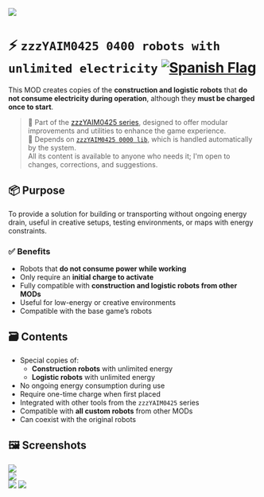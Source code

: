 ![](https://github.com/yaim0425/zzzYAIM0425-0400-robots-with-unlimited-electricity/raw/main/thumbnail.png)

# ⚡ `zzzYAIM0425 0400 robots with unlimited electricity` [![Spanish Flag](https://flagcdn.com/20x15/es.png)](https://github.com/yaim0425/zzzYAIM0425-0400-robots-with-unlimited-electricity/blob/main/Doc/README.md)

This MOD creates copies of the **construction and logistic robots** that **do not consume electricity during operation**, although they **must be charged once to start**.

> 🧩 Part of the [zzzYAIM0425 series](https://github.com/yaim0425), designed to offer modular improvements and utilities to enhance the game experience.  
> 🔧 Depends on [`zzzYAIM0425 0000 lib`](https://github.com/yaim0425/zzzYAIM0425-0000-lib), which is handled automatically by the system.  
> All its content is available to anyone who needs it; I'm open to changes, corrections, and suggestions.

## 📦 Purpose

To provide a solution for building or transporting without ongoing energy drain, useful in creative setups, testing environments, or maps with energy constraints.

### ✅ Benefits

- Robots that **do not consume power while working**  
- Only require an **initial charge to activate**  
- Fully compatible with **construction and logistic robots from other MODs**  
- Useful for low-energy or creative environments  
- Compatible with the base game’s robots  

## 🗃️ Contents

- Special copies of:
  - **Construction robots** with unlimited energy  
  - **Logistic robots** with unlimited energy  
- No ongoing energy consumption during use  
- Require one-time charge when first placed  
- Integrated with other tools from the `zzzYAIM0425` series  
- Compatible with **all custom robots** from other MODs  
- Can coexist with the original robots  

## 🖼️ Screenshots

![](https://github.com/yaim0425/zzzYAIM0425-0400-robots-with-unlimited-electricity/raw/main/Doc/base/Screenshot%20(1).png)  
![](https://github.com/yaim0425/zzzYAIM0425-0400-robots-with-unlimited-electricity/raw/main/Doc/base/Screenshot%20(2).png)  
![](https://github.com/yaim0425/zzzYAIM0425-0400-robots-with-unlimited-electricity/raw/main/Doc/base/Screenshot%20(3).png)
![](https://github.com/yaim0425/zzzYAIM0425-0400-robots-with-unlimited-electricity/raw/main/Doc/base/Screenshot%20(4).png)
